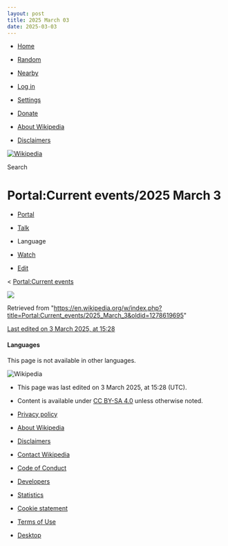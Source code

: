 ```yaml
---
layout: post
title: 2025 March 03
date: 2025-03-03
---
```


* [Home](https://en.wikipedia.org/wiki/Main_Page)
* [Random](https://en.wikipedia.org/wiki/Special%3ARandom)
* [Nearby](https://en.wikipedia.org/wiki/Special%3ANearby)

* [Log in](/w/index.php?title=Special:UserLogin&returnto=Portal%3ACurrent+events%2F2025+March+3)

* [Settings](/w/index.php?title=Special:MobileOptions&returnto=Portal%3ACurrent+events%2F2025+March+3)

* [Donate](https://donate.wikimedia.org/?wmf_source=donate&wmf_medium=sidebar&wmf_campaign=en.wikipedia.org&uselang=en&wmf_key=minerva)

* [About Wikipedia](https://en.wikipedia.org/wiki/Wikipedia%3AAbout)
* [Disclaimers](https://en.wikipedia.org/wiki/Wikipedia%3AGeneral_disclaimer)

[![Wikipedia](/static/images/mobile/copyright/wikipedia-wordmark-en.svg)](https://en.wikipedia.org/wiki/Main_Page)

Search

# Portal:Current events/2025 March 3

* [Portal](https://en.wikipedia.org/wiki/Portal%3ACurrent_events/2025_March_3)
* [Talk](/w/index.php?title=Portal_talk:Current_events/2025_March_3&action=edit&redlink=1)

* Language
* [Watch](/w/index.php?title=Special:UserLogin&returnto=Portal%3ACurrent+events%2F2025+March+3)
* [Edit](/w/index.php?title=Portal:Current_events/2025_March_3&action=edit)

< [Portal:Current events](https://en.wikipedia.org/wiki/Portal%3ACurrent_events "Portal:Current events")

![](https://login.wikimedia.org/wiki/Special:CentralAutoLogin/start?useformat=mobile&type=1x1&usesul3=0)

Retrieved from "<https://en.wikipedia.org/w/index.php?title=Portal:Current_events/2025_March_3&oldid=1278619695>"

[Last edited on 3 March 2025, at 15:28](/w/index.php?title=Portal:Current_events/2025_March_3&action=history)

#### Languages

This page is not available in other languages.

![Wikipedia](/static/images/mobile/copyright/wikipedia-wordmark-en.svg)

* This page was last edited on 3 March 2025, at 15:28 (UTC).
* Content is available under [CC BY-SA 4.0](https://creativecommons.org/licenses/by-sa/4.0/deed.en) unless otherwise noted.

* [Privacy policy](https://foundation.wikimedia.org/wiki/Special%3AMyLanguage/Policy%3APrivacy_policy)
* [About Wikipedia](https://en.wikipedia.org/wiki/Wikipedia%3AAbout)
* [Disclaimers](https://en.wikipedia.org/wiki/Wikipedia%3AGeneral_disclaimer)
* [Contact Wikipedia](//en.wikipedia.org/wiki/Wikipedia%3AContact_us)
* [Code of Conduct](https://foundation.wikimedia.org/wiki/Special%3AMyLanguage/Policy%3AUniversal_Code_of_Conduct)
* [Developers](https://developer.wikimedia.org)
* [Statistics](https://stats.wikimedia.org/#/en.wikipedia.org)
* [Cookie statement](https://foundation.wikimedia.org/wiki/Special%3AMyLanguage/Policy%3ACookie_statement)
* [Terms of Use](https://foundation.m.wikimedia.org/wiki/Special%3AMyLanguage/Policy%3ATerms_of_Use)
* [Desktop](//en.wikipedia.org/w/index.php?title=Portal:Current_events/2025_March_3&mobileaction=toggle_view_desktop)
